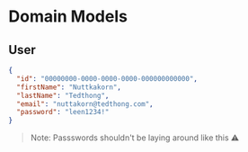 # Domain Models

## User

```json
{
  "id": "00000000-0000-0000-0000-000000000000",
  "firstName": "Nuttkakorn",
  "lastName": "Tedthong",
  "email": "nuttakorn@tedthong.com",
  "password": "leen1234!"
}
```

> Note: Passswords shouldn't be laying around like this ⚠
